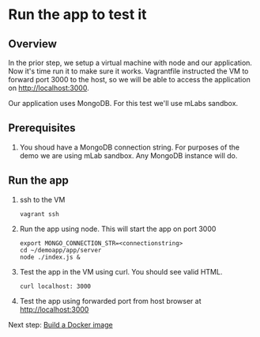 # Run the app to test it
Overview
--------

In the prior step, we setup a virtual machine with node and our application.  Now it's time run it to make sure it works.  Vagrantfile instructed the VM to forward port 3000 to the host, so we will be able to access the application on [http://localhost:3000](http://localhost:3000).

Our application uses MongoDB. For this test we'll use mLabs sandbox.

Prerequisites
-------------
1. You shoud have a MongoDB connection string.  For purposes of the demo we are using mLab sandbox. Any MongoDB instance will do.

Run the app
-----------

1. ssh to the VM
    ```
    vagrant ssh
    ```

1. Run the app using node.  This will start the app on port 3000
    ```
    export MONGO_CONNECTION_STR=<connectionstring>
    cd ~/demoapp/app/server
    node ./index.js &
    ```

1. Test the app in the VM using curl.  You should see valid HTML.
    ```
    curl localhost: 3000
    ```

1. Test the app using forwarded port from host browser at [http://localhost:3000](http://localhost:3000)

Next step: [Build a Docker image](03-build-image.md)
